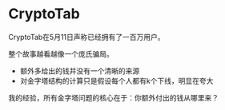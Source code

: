 # CryptoTab

CryptoTab在5月11日声称已经拥有了一百万用户。

整个故事越看越像一个庞氏骗局。
- 额外多给出的钱并没有一个清晰的来源
- 对金字塔结构的计算只是假设每个人都有k个下线，明显在夸大

我的经验，所有金字塔问题的核心在于：你额外付出的钱从哪里来？
